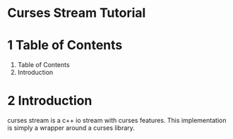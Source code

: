 Curses Stream Tutorial
==========================================================================

1 Table of Contents
==========================================================================
1. Table of Contents
2. Introduction

2 Introduction
==========================================================================
curses stream is a c++ io stream with curses features. This implementation
is simply a wrapper around a curses library.
